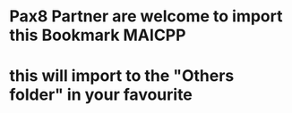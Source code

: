 # Pax8 Partner are welcome to import this Bookmark MAICPP
# this will import to the "Others folder" in your favourite
